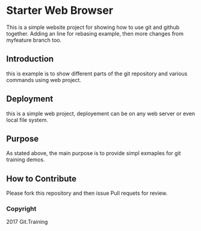 # Starter Web Browser

This is a simple website project for
showing how to use git and github together.
Adding an line for rebasing example, then more changes from myfeature branch too.

## Introduction

this is example is to show different parts 
of the git repository and various commands
using web project.

## Deployment

this is a simple web project, deployement can be
on any web server or even local file system.

## Purpose

As stated above, the main purpose is to provide simpl exmaples 
for git training demos.

## How to Contribute

Please fork this repository and then issue 	Pull requets for review.

### Copyright	

2017  Git.Training